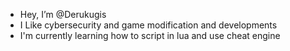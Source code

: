 - Hey, I’m @Derukugis
- I Like cybersecurity and game modification and developments
- I'm currently learning how to script in lua and use cheat engine
